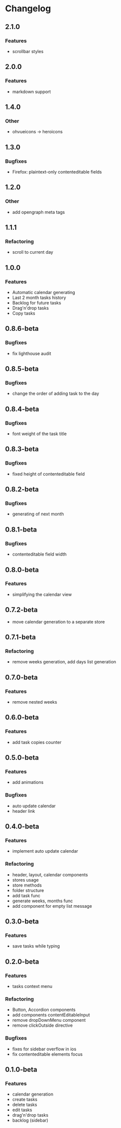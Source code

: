 # Changelog

## 2.1.0

### Features

- scrollbar styles

## 2.0.0

### Features

- markdown support

## 1.4.0

### Other

- ohvueicons -> heroicons

## 1.3.0

### Bugfixes

- Firefox: plaintext-only contenteditable fields

## 1.2.0

### Other

- add opengraph meta tags

## 1.1.1

### Refactoring

- scroll to current day

## 1.0.0

### Features

- Automatic calendar generating
- Last 2 month tasks history
- Backlog for future tasks
- Drag'n'drop tasks
- Copy tasks


## 0.8.6-beta

### Bugfixes

- fix lighthouse audit

## 0.8.5-beta

### Bugfixes

- change the order of adding task to the day

## 0.8.4-beta

### Bugfixes

- font weight of the task title

## 0.8.3-beta

### Bugfixes

- fixed height of contenteditable field

## 0.8.2-beta

### Bugfixes

- generating of next month

## 0.8.1-beta

### Bugfixes

- contenteditable field width

## 0.8.0-beta

### Features

- simplifying the calendar view

## 0.7.2-beta

- move calendar generation to a separate store

## 0.7.1-beta

### Refactoring

- remove weeks generation, add days list generation

## 0.7.0-beta

### Features

- remove nested weeks

## 0.6.0-beta

### Features

- add task copies counter

## 0.5.0-beta

### Features

- add animations

### Bugfixes

- auto update calendar
- header link

## 0.4.0-beta

### Features

- implement auto update calendar

### Refactoring

- header, layout, calendar components
- stores usage
- store methods
- folder structure
- add task func
- generate weeks, months func
- add component for empty list message

## 0.3.0-beta

### Features

- save tasks while typing

## 0.2.0-beta

### Features

- tasks context menu

### Refactoring

- Button, Accordion components
- add components contentEditableInput
- remove dropDownMenu component
- remove clickOutside directive

### Bugfixes

- fixes for sidebar overflow in ios
- fix contenteditable elements focus

## 0.1.0-beta

### Features

- calendar generation
- create tasks
- delete tasks
- edit tasks
- drag'n'drop tasks
- backlog (sidebar)
